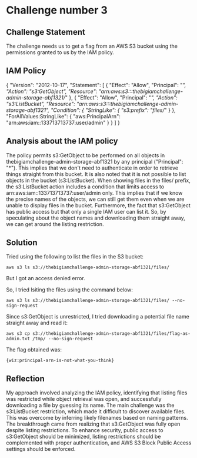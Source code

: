 # Challenge number 3

## Challenge Statement
The challenge needs us to get a flag from an AWS S3 bucket using the permissions granted to us by the IAM policy.

## IAM Policy

{
  "Version": "2012-10-17",
  "Statement": [
    {
      "Effect": "Allow",
      "Principal": "*",
      "Action": "s3:GetObject",
      "Resource": "arn:aws:s3:::thebigiamchallenge-admin-storage-abf1321/*"
    },
    {
      "Effect": "Allow",
      "Principal": "*",
      "Action": "s3:ListBucket",
      "Resource": "arn:aws:s3:::thebigiamchallenge-admin-storage-abf1321",
      "Condition": {
        "StringLike": {
          "s3:prefix": "files/*"
        }
      },
      "ForAllValues:StringLike": {
        "aws:PrincipalArn": "arn:aws:iam::133713713737:user/admin"
      }
    }
  ]
}

    

## Analysis about the IAM policy

The policy permits s3:GetObject to be performed on all objects in thebigiamchallenge-admin-storage-abf1321 by any principal ("Principal": "*"). This implies that we don't need to authenticate in order to retrieve things straight from this bucket. It is also noted that it is not possible to list objects in the bucket (s3:ListBucket).
When showing files in the files/ prefix, the s3:ListBucket action includes a condition that limits access to arn:aws:iam::133713713737:user/admin only.
This implies that if we know the precise names of the objects, we can still get them even when we are unable to display files in the bucket.
Furthermore, the fact that s3:GetObject has public access but that only a single IAM user can list it. So, by speculating about the object names and downloading them straight away, we can get around the listing restriction.

## Solution

Tried using the following to list the files in the S3 bucket:

```
aws s3 ls s3://thebigiamchallenge-admin-storage-abf1321/files/ 
```
But I got an access denied error.

So, I tried lsiting the files using the command below:

```
aws s3 ls s3://thebigiamchallenge-admin-storage-abf1321/files/ --no-sign-request
```

Since s3:GetObject is unrestricted, I tried downloading a potential file name straight away and read it:

```
aws s3 cp s3://thebigiamchallenge-admin-storage-abf1321/files/flag-as-admin.txt /tmp/ --no-sign-request
```

The flag obtained was:

```
{wiz:principal-arn-is-not-what-you-think}
```
    
## Reflection
My approach involved analyzing the IAM policy, identifying that listing files was restricted while object retrieval was open, and successfully downloading a file by guessing its name. The main challenge was the s3:ListBucket restriction, which made it difficult to discover available files. This was overcome by inferring likely filenames based on naming patterns. The breakthrough came from realizing that s3:GetObject was fully open despite listing restrictions. To enhance security, public access to s3:GetObject should be minimized, listing restrictions should be complemented with proper authentication, and AWS S3 Block Public Access settings should be enforced.
